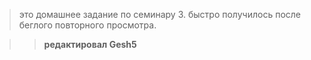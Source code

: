 > это домашнее задание по семинару 3. быстро получилось после беглого повторного просмотра.

>> **редактировал Gesh5**